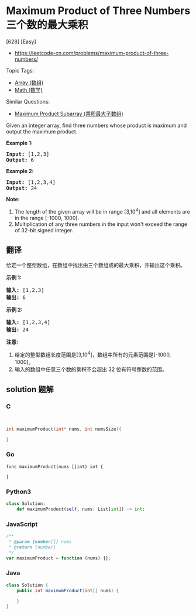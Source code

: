 # Maximum Product of Three Numbers 三个数的最大乘积

[628] [Easy]

- https://leetcode-cn.com/problems/maximum-product-of-three-numbers/

Topic Tags:

- [Array (数组)](https://leetcode-cn.com/tag/array/)
- [Math (数学)](https://leetcode-cn.com/tag/math/)

Similar Questions:

- [Maximum Product Subarray (乘积最大子数组)](https://leetcode-cn.com/problems/maximum-product-subarray/)

Given an integer array, find three numbers whose product is maximum and output the maximum product.

**Example 1:**

<pre><b>Input:</b> [1,2,3]
<b>Output:</b> 6
</pre>

**Example 2:**

<pre><b>Input:</b> [1,2,3,4]
<b>Output:</b> 24
</pre>

**Note:**

1.  The length of the given array will be in range \[3,10<sup>4</sup>\] and all elements are in the range \[-1000, 1000\].
2.  Multiplication of any three numbers in the input won't exceed the range of 32-bit signed integer.

## 翻译

给定一个整型数组，在数组中找出由三个数组成的最大乘积，并输出这个乘积。

**示例 1:**

<pre><strong>输入:</strong> [1,2,3]
<strong>输出:</strong> 6
</pre>

**示例 2:**

<pre><strong>输入:</strong> [1,2,3,4]
<strong>输出:</strong> 24
</pre>

**注意:**

1.  给定的整型数组长度范围是\[3,10<sup>4</sup>\]，数组中所有的元素范围是\[-1000, 1000\]。
2.  输入的数组中任意三个数的乘积不会超出 32 位有符号整数的范围。

## solution 题解

### C

```c


int maximumProduct(int* nums, int numsSize){

}


```

### Go

```golang
func maximumProduct(nums []int) int {

}
```

### Python3

```python
class Solution:
    def maximumProduct(self, nums: List[int]) -> int:

```

### JavaScript

```javascript
/**
 * @param {number[]} nums
 * @return {number}
 */
var maximumProduct = function (nums) {};
```

### Java

```java
class Solution {
    public int maximumProduct(int[] nums) {

    }
}
```
